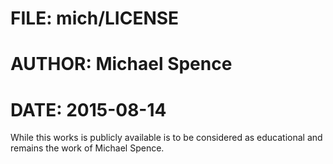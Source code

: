 #
# FILE:   mich/LICENSE
# AUTHOR: Michael Spence
# DATE:   2015-08-14

While this works is publicly available is to be considered as educational and remains the work of Michael Spence.
